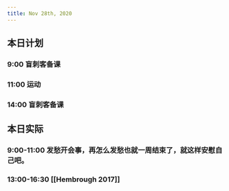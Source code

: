 ```yaml
---
title: Nov 28th, 2020
---
```


## 本日计划
### 9:00 盲刺客备课
### 11:00 运动
### 14:00 盲刺客备课
## 本日实际
### 9:00-11:00 发愁开会事，再怎么发愁也就一周结束了，就这样安慰自己吧。
### 13:00-16:30 [[Hembrough 2017]]
### 
